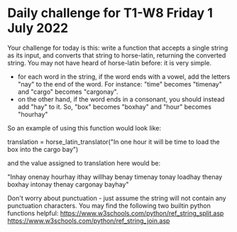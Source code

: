 # Daily challenge for T1-W8 Friday 1 July 2022

Your challenge for today is this: write a function that accepts a single string as its input, and converts that string to horse-latin, returning the converted string. You may not have heard of horse-latin before: it is very simple.

- for each word in the string, if the word ends with a vowel, add the letters "nay" to the end of the word. For instance: "time" becomes "timenay" and "cargo" becomes "cargonay".
- on the other hand, if the word ends in a consonant, you should instead add "hay" to it. So, "box" becomes "boxhay" and "hour" becomes "hourhay"

So an example of using this function would look like:

translation = horse_latin_translator("In one hour it will be time to load the box into the cargo bay")


and the value assigned to translation here would be:

"Inhay onenay hourhay ithay willhay benay timenay tonay loadhay thenay boxhay intonay thenay cargonay bayhay"


Don't worry about punctuation - just assume the string will not contain any punctuation characters. You may find the following two builtin python functions helpful:
https://www.w3schools.com/python/ref_string_split.asp
https://www.w3schools.com/python/ref_string_join.asp